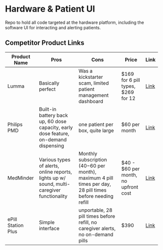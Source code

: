# Hardware & Patient UI
Repo to hold all code targeted at the hardware platform, including the software UI for interacting and alerting patients.

## Competitor Product Links
Product Name | Pros | Cons | Price | Link
-------------|------|------|-------|-----
Lumma        | Basically perfect | Was a kickstarter scam, limited patient management dashboard | $169 for 6 pill types, $269 for 12 | [Link](https://www.kickstarter.com/projects/402921688/lumma-automated-medication-sorter-and-dispenser/description)
Philips PMD | Built-in battery back up, 60 dose capacity, early dose feature, on-demand dispensing | one patient per box, quite large |  $60 per month |  [Link](https://www.lifeline.philips.com/health-solutions/health-mdp.html)
MedMinder    | Various types of alerts, online reports, lights up w/ sound, multi-caregiver functionality | Monthly subscription ($40-$60 per month), maximum 4 pill times per day, 28 pill times before needing refill | $40 - $60 per month, no upfront cost | [Link](www.medminder.com)
ePill Station Plus | Simple interface | unportable, 28 pill times before refill, no caregiver alerts, no on-demand pills | $390 | [Link](http://www.epill.com/stationplus.html)
